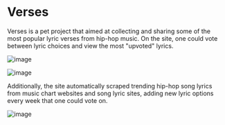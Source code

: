 # Verses

Verses is a pet project that aimed at collecting and sharing some of the most popular lyric verses from hip-hop music.
On the site, one could vote between lyric choices and view the most "upvoted" lyrics. 

![image](https://user-images.githubusercontent.com/22202803/44312341-596f4680-a3ab-11e8-8687-ff1fd7d384b0.png)

![image](https://user-images.githubusercontent.com/22202803/44312330-3d6ba500-a3ab-11e8-84e0-84ccaf45494d.png)

Additionally, the site automatically scraped trending hip-hop song lyrics from music chart websites and song lyric sites, adding new lyric options every week that one could vote on.

![image](https://user-images.githubusercontent.com/22202803/44312352-7b68c900-a3ab-11e8-9e58-97fe490b2288.png)
